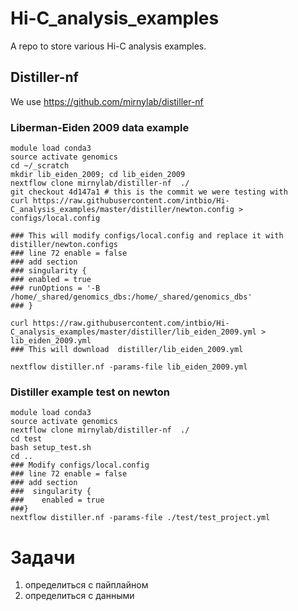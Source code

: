 # Hi-C_analysis_examples

A repo to store various Hi-C analysis examples.

## Distiller-nf
We use https://github.com/mirnylab/distiller-nf

### Liberman-Eiden 2009 data example
```
module load conda3
source activate genomics
cd ~/_scratch
mkdir lib_eiden_2009; cd lib_eiden_2009
nextflow clone mirnylab/distiller-nf  ./
git checkout 4d147a1 # this is the commit we were testing with
curl https://raw.githubusercontent.com/intbio/Hi-C_analysis_examples/master/distiller/newton.config > configs/local.config

### This will modify configs/local.config and replace it with distiller/newton.configs
### line 72 enable = false
### add section
### singularity {
### enabled = true
### runOptions = '-B /home/_shared/genomics_dbs:/home/_shared/genomics_dbs'
### }

curl https://raw.githubusercontent.com/intbio/Hi-C_analysis_examples/master/distiller/lib_eiden_2009.yml > lib_eiden_2009.yml
### This will download  distiller/lib_eiden_2009.yml

nextflow distiller.nf -params-file lib_eiden_2009.yml
```


### Distiller example test on newton
```
module load conda3
source activate genomics
nextflow clone mirnylab/distiller-nf  ./
cd test
bash setup_test.sh
cd ..
### Modify configs/local.config
### line 72 enable = false
### add section
###  singularity {
###    enabled = true
###}
nextflow distiller.nf -params-file ./test/test_project.yml 
```

# Задачи
1) определиться с пайплайном
2) определиться с данными
